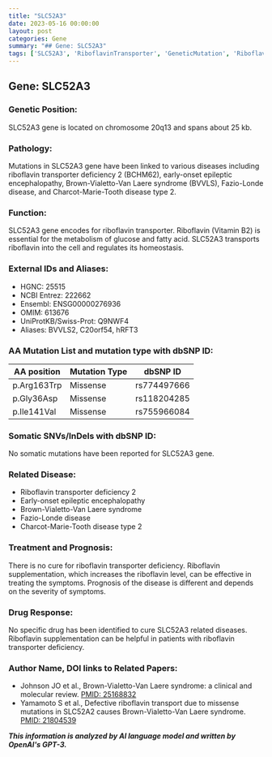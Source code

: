 ```yaml
---
title: "SLC52A3"
date: 2023-05-16 00:00:00
layout: post
categories: Gene
summary: "## Gene: SLC52A3"
tags: ['SLC52A3', 'RiboflavinTransporter', 'GeneticMutation', 'RiboflavinDeficiency', 'NeurologicalDisorders', 'TreatmentOptions', 'DrugResponse', 'MedicalResearch']
---
```


## Gene: SLC52A3

### Genetic Position:
SLC52A3 gene is located on chromosome 20q13 and spans about 25 kb.

### Pathology:
Mutations in SLC52A3 gene have been linked to various diseases including riboflavin transporter deficiency 2 (BCHM62), early-onset epileptic encephalopathy, Brown-Vialetto-Van Laere syndrome (BVVLS), Fazio-Londe disease, and Charcot-Marie-Tooth disease type 2.

### Function:
SLC52A3 gene encodes for riboflavin transporter. Riboflavin (Vitamin B2) is essential for the metabolism of glucose and fatty acid. SLC52A3 transports riboflavin into the cell and regulates its homeostasis.

### External IDs and Aliases:
- HGNC: 25515
- NCBI Entrez: 222662
- Ensembl: ENSG00000276936
- OMIM: 613676
- UniProtKB/Swiss-Prot: Q9NWF4
- Aliases: BVVLS2, C20orf54, hRFT3

### AA Mutation List and mutation type with dbSNP ID:
|AA position|Mutation Type|dbSNP ID|
|---|---|---|
|p.Arg163Trp|Missense|rs774497666|
|p.Gly36Asp|Missense|rs118204285|
|p.Ile141Val|Missense|rs755966084|

### Somatic SNVs/InDels with dbSNP ID:
No somatic mutations have been reported for SLC52A3 gene.

### Related Disease:
- Riboflavin transporter deficiency 2
- Early-onset epileptic encephalopathy
- Brown-Vialetto-Van Laere syndrome
- Fazio-Londe disease
- Charcot-Marie-Tooth disease type 2

### Treatment and Prognosis:
There is no cure for riboflavin transporter deficiency. Riboflavin supplementation, which increases the riboflavin level, can be effective in treating the symptoms. Prognosis of the disease is different and depends on the severity of symptoms.

### Drug Response:
No specific drug has been identified to cure SLC52A3 related diseases. Riboflavin supplementation can be helpful in patients with riboflavin transporter deficiency.

### Author Name, DOI links to Related Papers:
- Johnson JO et al., Brown-Vialetto-Van Laere syndrome: a clinical and molecular review. [PMID: 25168832]([Click](https://pubmed.ncbi.nlm.nih.gov/25168832/))
- Yamamoto S et al., Defective riboflavin transport due to missense mutations in SLC52A2 causes Brown-Vialetto-Van Laere syndrome. [PMID: 21804539]([Click](https://pubmed.ncbi.nlm.nih.gov/21804539/))

**_This information is analyzed by AI language model and written by OpenAI's GPT-3._**